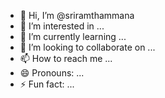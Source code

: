 - 👋 Hi, I’m @sriramthammana
- 👀 I’m interested in ...
- 🌱 I’m currently learning ...
- 💞️ I’m looking to collaborate on ...
- 📫 How to reach me ...
- 😄 Pronouns: ...
- ⚡ Fun fact: ...

<!---
sriramthammana/sriramthammana is a ✨ special ✨ repository because its `README.md` (this file) appears on your GitHub profile.
You can click the Preview link to take a look at your changes.
--->

